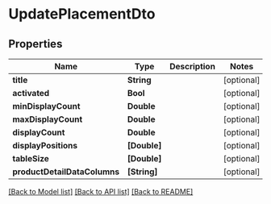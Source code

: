 # UpdatePlacementDto

## Properties
Name | Type | Description | Notes
------------ | ------------- | ------------- | -------------
**title** | **String** |  | [optional] 
**activated** | **Bool** |  | [optional] 
**minDisplayCount** | **Double** |  | [optional] 
**maxDisplayCount** | **Double** |  | [optional] 
**displayCount** | **Double** |  | [optional] 
**displayPositions** | **[Double]** |  | [optional] 
**tableSize** | **[Double]** |  | [optional] 
**productDetailDataColumns** | **[String]** |  | [optional] 

[[Back to Model list]](../README.md#documentation-for-models) [[Back to API list]](../README.md#documentation-for-api-endpoints) [[Back to README]](../README.md)


